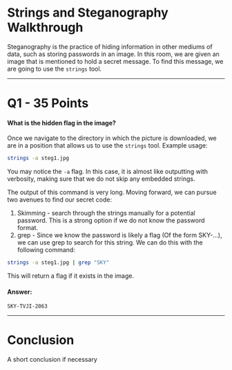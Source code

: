 # Strings and Steganography Walkthrough
Steganography is the practice of hiding information in other mediums of data, such as storing passwords in an image. In this room, we are given an image that is mentioned to hold a secret message. To find this message, we are going to use the `strings` tool.

---
# Q1 - 35 Points
#### What is the hidden flag in the image?

Once we navigate to the directory in which the picture is downloaded, we are in a position that allows us to use the `strings` tool. Example usage:

```bash
strings -a steg1.jpg
```

You may notice the `-a` flag. In this case, it is almost like outputting with verbosity, making sure that we do not skip any embedded strings.

The output of this command is very long. Moving forward, we can pursue two avenues to find our secret code:
1. Skimming - search through the strings manually for a potential password. This is a strong option if we do not know the password format.
2. grep - Since we know the password is likely a flag (Of the form SKY-...), we can use grep to search for this string. We can do this with the following command:

```bash
strings -a steg1.jpg | grep "SKY"
```

This will return a flag if it exists in the image.
#### Answer:
`SKY-TVJI-2063`

---
# Conclusion

A short conclusion if necessary